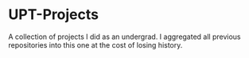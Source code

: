 UPT-Projects
============

A collection of projects I did as an undergrad. I aggregated all previous repositories into this one at the cost of losing history.
